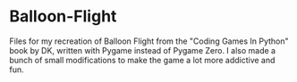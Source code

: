 # Balloon-Flight
Files for my recreation of Balloon Flight from the "Coding Games In Python" book by DK, written with Pygame instead of Pygame Zero. I also made a bunch of small modifications to make the game a lot more addictive and fun.
